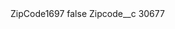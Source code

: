 <?xml version="1.0" encoding="UTF-8"?>
<CustomMetadata xmlns="http://soap.sforce.com/2006/04/metadata" xmlns:xsi="http://www.w3.org/2001/XMLSchema-instance" xmlns:xsd="http://www.w3.org/2001/XMLSchema">
    <label>ZipCode1697</label>
    <protected>false</protected>
    <values>
        <field>Zipcode__c</field>
        <value xsi:type="xsd:string">30677</value>
    </values>
</CustomMetadata>

